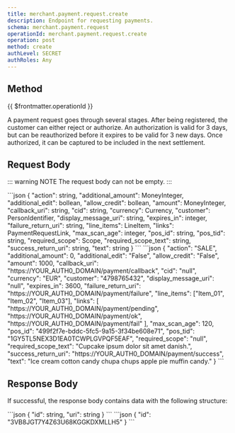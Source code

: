 ```yaml
---
title: merchant.payment.request.create
description: Endpoint for requesting payments.
schema: merchant.payment.request
operationId: merchant.payment.request.create
operation: post
method: create
authLevel: SECRET
authRoles: Any
---
```


<!-- <TestComponent /> -->


## Method

<div class="md-api_reference_method_heading">

{{ $frontmatter.operationId }}

</div>

A payment request goes through several stages. After being registered, the customer can either reject or authorize. An authorization is valid for 3 days, but can be reauthorized before it expires to be valid for 3 new days. Once authorized, it can be captured to be included in the next settlement.

<RestResourceMethod :resource="$frontmatter.operationId" />

<!-- ## Schema

<div class="md-api_reference_FiraCode">

### action

- Type: `string`
- Required: `true`
- Required Data: New or existing on update
- Value: `sale` | `auth` | `SALE` | `AUTH`

Action to perform, the main difference is what it looks like in App UI.

### additional_amount

- Type: [`MoneyInteger`](/api/resources/types/#moneyinteger)
- Required: `false`
- Default = `0`
- Value: > 0

Typically cash withdrawal or gratuity.

### additional_edit

- Type: `Boolean`
- Required: `false`
- Default: `False`

Whether user is allowed to additional amount for gratuity or similar.

### allow_credit

- Type: `Boolean`
- Required: `true`
- Required Data: `True` or `False`

Whether to allow credit payment for this payment request. Credit incurs interchange.

### amount

- Type: [`MoneyInteger`](/api/resources/types/#moneyinteger)
- Required: `true`
- Data Required: New or existing on update
- Value: > 0

The base amount of the payment.

### callback_uri

- Type: `string`
- Required: `false`
- Default: `null`
- Regexp: (^|^w+://(localhost|[^/:]+|([0-9]{1,3}.){3}[0-9]{1,3})?(:[0-9]+)?)(/.\*)?$

If provided, Settle will POST to this URI when the status of the payment request changes, using the message mechanism described in the introduction. The data in the **object** part of the message is the same as what can be retrieved by calling **GET** on the `/payment_request/{ tid }/outcome/` resource URI.

### cid

- Type: `string`
- Required: `false`
- Default: `null`

Customer ID to be used for KID payments.

### currency

- Type: [`Currency`](/api/resources/types/#currency-2)
- Required: `true`
- Data Required: New or existing on update
- Length: == 3

ISO 4217 currency code.

### customer

- Type: [`PersonIdentifier`](/api/resources/types/#personidentifier)
- Required: `false`
- Default: `null`
- Length: <= 100

Customer identifiers include `none`, `MSISDN`, **scan token**, **access token**, `shortlink_id:{ xxxx }` or `shortlink_sn:{ xxxx }`. If not set (`none`), `success_return_uri` and `failure_return_uri` needs to be set .If not set (`none`), a URI to the checkout portal will be in the response.

### display_message_uri

- Type: `string`
- Required: `false`
- Default: `null`

Messages that can be used to inform the POS operator about the progress of the payment request will be posted to this URI if provided.

### expires_in

- Type: `integer`
- Required: `false`
- Default: `21600`
- Value: 0 <=> 2592000

Expiration in seconds from when server received request.

### failure_return_uri

- Type: `string`
- Required: `false`
- Default: `null`
- Regexp: (^|^w+://(localhost|[^/:]+|([0-9]{1,3}.){3}[0-9]{1,3})?(:[0-9]+)?)(/.\*)?$

Return URL if payment failed.

### id

- Type: `string`
- Required: `true`
- Required Data: New or existing on update

Transaction id.

### line_items

- Type: [`LineItem`](/api/resources/types/#lineitem)
- Required: `false`
- Default: `null`

List of items in sale.

### links

- Type: [`PaymentRequestLink`](/api/resources/types/#paymentrequestlink)
- Required: `false`
- Default: `null`

Links to be displayed for this payment request.

### max_scan_age

- Type: `integer`
- Required: `false`
- Default: == 60
- Value: 0 <=> 2592000

Used if customer is set to `shortlink_id:{ xxxx }` or `shortlink_sn:{ xxxx }`. Integer number of seconds. The payment request will be assigned to the **scantoken** created on the **shortlink_id** or **shortlink_sn**, no earlier then this number of seconds ago.

### pos_id

- Type: `string`
- Required: `true`
- Length: <= 64
- Regexp: ^[a-zA-Z0-9_.-]+$

The POS this payment request originates from, used for informing user about origin.

### pos_tid

- Type: `string`
- Required: `true`
- Length: <= 64
- Regexp: ^[a-zA-Z0-9_.-]+$

Local transaction id for POS. This must be unique for the POS.

### required_scope

- Type: [`Scope`](/api/resources/types/#scope-2)
- Required: `false`
- Default: `null`

Set this field to ask for data from the user together with the payment request.

### required_scope_text

- Type: `string`
- Required: `false`
- Default: `null`
- Length: <= 150

Text that is shown to user when asked for permission. This can contain line breaks and the text has to fit on smartphones screens.

### success_return_uri

- Type: `string`
- Required: `false`
- Default: `null`
- Regexp: (^|^w+://(localhost|[^/:]+|([0-9]{1,3}.){3}[0-9]{1,3})?(:[0-9]+)?)(/.\*)?$

Return URL if payment successful.

### text

- Type: `string`
- Required: `false`
- Default: `null`

Text that is shown to user when asked to pay. This can contain line breaks and the text has to fit on smartphones screens.

### uri

- Type: `string`
- Required: `false`
- Default: `null`

If payment request was posted without a customer, user can claim it on this URI.

</div> -->

## Request Body

::: warning NOTE
The request body can not be empty.
:::

<code-group>
<code-block title="Types">
```json
{
  "action": string,
  "additional_amount": MoneyInteger,
  "additional_edit": bollean,
  "allow_credit": bollean,
  "amount": MoneyInteger,
  "callback_uri": string,
  "cid": string,
  "currency": Currency,
  "customer": PersonIdentifier,
  "display_message_uri": string,
  "expires_in": integer,
  "failure_return_uri": string,
  "line_items": LineItem,
  "links": PaymentRequestLink,
  "max_scan_age": integer,
  "pos_id": string,
  "pos_tid": string,
  "required_scope": Scope,
  "required_scope_text": string,
  "success_return_uri": string,
  "text": string
}
```
</code-block>

<code-block title="Example">
```json
{
  "action": "SALE",
  "additional_amount": 0,
  "additional_edit": "False",
  "allow_credit": "False",
  "amount": 1000,
  "callback_uri": "https://YOUR_AUTH0_DOMAIN/payment/callback",
  "cid": "null",
  "currency": "EUR",
  "customer": "4798765432",
  "display_message_uri": "null",
  "expires_in": 3600,
  "failure_return_uri": "https://YOUR_AUTH0_DOMAIN/payment/failure",
  "line_items": ["Item_01", "Item_02", "Item_03"],
  "links": [
    "https://YOUR_AUTH0_DOMAIN/payment/pending",
    "https://YOUR_AUTH0_DOMAIN/payment/ok",
    "https://YOUR_AUTH0_DOMAIN/payment/fail"
  ],
  "max_scan_age": 120,
  "pos_id": "499f2f7e-bddc-5fc5-9a15-3f34be608e71",
  "pos_tid": "1GY5TL5NEX3D1EA0TCWPLGVPQF5EAF",
  "required_scope": "null",
  "required_scope_text": "Cupcake ipsum dolor sit amet danish.",
  "success_return_uri": "https://YOUR_AUTH0_DOMAIN/payment/success",
  "text": "Ice cream cotton candy chupa chups apple pie muffin candy."
}
```
</code-block>
</code-group>

## Response Body

If successful, the response body contains data with the following structure:

<code-group>
<code-block title="Types">
```json
{
  "id": string,
  "uri": string
}
```
</code-block>

<code-block title="Example">
```json
{
  "id": "3VB8JGT7Y4Z63U68KGGKDXMLLH5"
}
```
</code-block>
</code-group>
